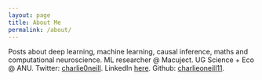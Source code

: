 ```yaml
---
layout: page
title: About Me
permalink: /about/
---
```


Posts about deep learning, machine learning, causal inference, maths and computational neuroscience. ML researcher @ Macuject. UG Science + Eco @ ANU. Twitter: [charlie0neill](https://twitter.com/charles0neill). LinkedIn [here](https://www.linkedin.com/in/charles-o-neill/). Github: [charlieoneill11](https://github.com/charlieoneill11).
